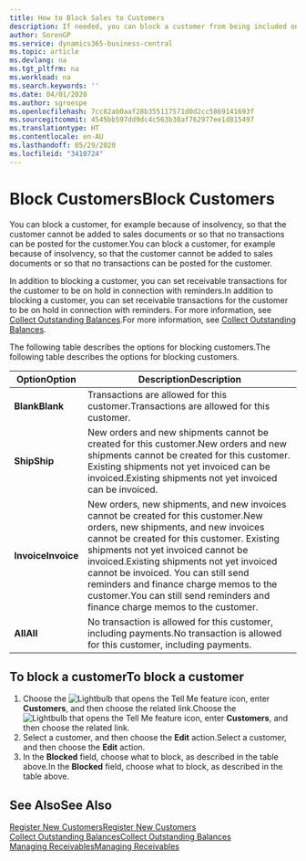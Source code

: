 ```yaml
---
title: How to Block Sales to Customers
description: If needed, you can block a customer from being included on sales documents and other sales transactions.
author: SorenGP
ms.service: dynamics365-business-central
ms.topic: article
ms.devlang: na
ms.tgt_pltfrm: na
ms.workload: na
ms.search.keywords: ''
ms.date: 04/01/2020
ms.author: sgroespe
ms.openlocfilehash: 7cc82ab0aaf28b355117571d0d2cc5869141693f
ms.sourcegitcommit: 4545bb597dd9dc4c563b30af762977ee1d815497
ms.translationtype: HT
ms.contentlocale: en-AU
ms.lasthandoff: 05/29/2020
ms.locfileid: "3410724"
---
```

# <a name="block-customers"></a><span data-ttu-id="5a4ce-103">Block Customers</span><span class="sxs-lookup"><span data-stu-id="5a4ce-103">Block Customers</span></span>
<span data-ttu-id="5a4ce-104">You can block a customer, for example because of insolvency, so that the customer cannot be added to sales documents or so that no transactions can be posted for the customer.</span><span class="sxs-lookup"><span data-stu-id="5a4ce-104">You can block a customer, for example because of insolvency, so that the customer cannot be added to sales documents or so that no transactions can be posted for the customer.</span></span>

<span data-ttu-id="5a4ce-105">In addition to blocking a customer, you can set receivable transactions for the customer to be on hold in connection with reminders.</span><span class="sxs-lookup"><span data-stu-id="5a4ce-105">In addition to blocking a customer, you can set receivable transactions for the customer to be on hold in connection with reminders.</span></span> <span data-ttu-id="5a4ce-106">For more information, see [Collect Outstanding Balances](receivables-collect-outstanding-balances.md).</span><span class="sxs-lookup"><span data-stu-id="5a4ce-106">For more information, see [Collect Outstanding Balances](receivables-collect-outstanding-balances.md).</span></span>   

<span data-ttu-id="5a4ce-107">The following table describes the options for blocking customers.</span><span class="sxs-lookup"><span data-stu-id="5a4ce-107">The following table describes the options for blocking customers.</span></span>  

|<span data-ttu-id="5a4ce-108">Option</span><span class="sxs-lookup"><span data-stu-id="5a4ce-108">Option</span></span>|<span data-ttu-id="5a4ce-109">Description</span><span class="sxs-lookup"><span data-stu-id="5a4ce-109">Description</span></span>|  
|--------------------|------------|  
|<span data-ttu-id="5a4ce-110">**Blank**</span><span class="sxs-lookup"><span data-stu-id="5a4ce-110">**Blank**</span></span>|<span data-ttu-id="5a4ce-111">Transactions are allowed for this customer.</span><span class="sxs-lookup"><span data-stu-id="5a4ce-111">Transactions are allowed for this customer.</span></span>|
|<span data-ttu-id="5a4ce-112">**Ship**</span><span class="sxs-lookup"><span data-stu-id="5a4ce-112">**Ship**</span></span>|<span data-ttu-id="5a4ce-113">New orders and new shipments cannot be created for this customer.</span><span class="sxs-lookup"><span data-stu-id="5a4ce-113">New orders and new shipments cannot be created for this customer.</span></span> <span data-ttu-id="5a4ce-114">Existing shipments not yet invoiced can be invoiced.</span><span class="sxs-lookup"><span data-stu-id="5a4ce-114">Existing shipments not yet invoiced can be invoiced.</span></span>|  
|<span data-ttu-id="5a4ce-115">**Invoice**</span><span class="sxs-lookup"><span data-stu-id="5a4ce-115">**Invoice**</span></span>|<span data-ttu-id="5a4ce-116">New orders, new shipments, and new invoices cannot be created for this customer.</span><span class="sxs-lookup"><span data-stu-id="5a4ce-116">New orders, new shipments, and new invoices cannot be created for this customer.</span></span> <span data-ttu-id="5a4ce-117">Existing shipments not yet invoiced cannot be invoiced.</span><span class="sxs-lookup"><span data-stu-id="5a4ce-117">Existing shipments not yet invoiced cannot be invoiced.</span></span> <span data-ttu-id="5a4ce-118">You can still send reminders and finance charge memos to the customer.</span><span class="sxs-lookup"><span data-stu-id="5a4ce-118">You can still send reminders and finance charge memos to the customer.</span></span>|  
|<span data-ttu-id="5a4ce-119">**All**</span><span class="sxs-lookup"><span data-stu-id="5a4ce-119">**All**</span></span>|<span data-ttu-id="5a4ce-120">No transaction is allowed for this customer, including payments.</span><span class="sxs-lookup"><span data-stu-id="5a4ce-120">No transaction is allowed for this customer, including payments.</span></span>|  

## <a name="to-block-a-customer"></a><span data-ttu-id="5a4ce-121">To block a customer</span><span class="sxs-lookup"><span data-stu-id="5a4ce-121">To block a customer</span></span>  
1. <span data-ttu-id="5a4ce-122">Choose the ![Lightbulb that opens the Tell Me feature](media/ui-search/search_small.png "Tell me what you want to do") icon, enter **Customers**, and then choose the related link.</span><span class="sxs-lookup"><span data-stu-id="5a4ce-122">Choose the ![Lightbulb that opens the Tell Me feature](media/ui-search/search_small.png "Tell me what you want to do") icon, enter **Customers**, and then choose the related link.</span></span>
2. <span data-ttu-id="5a4ce-123">Select a customer, and then choose the **Edit** action.</span><span class="sxs-lookup"><span data-stu-id="5a4ce-123">Select a customer, and then choose the **Edit** action.</span></span>
3. <span data-ttu-id="5a4ce-124">In the **Blocked** field, choose what to block, as described in the table above.</span><span class="sxs-lookup"><span data-stu-id="5a4ce-124">In the **Blocked** field, choose what to block, as described in the table above.</span></span>

## <a name="see-also"></a><span data-ttu-id="5a4ce-125">See Also</span><span class="sxs-lookup"><span data-stu-id="5a4ce-125">See Also</span></span>  
[<span data-ttu-id="5a4ce-126">Register New Customers</span><span class="sxs-lookup"><span data-stu-id="5a4ce-126">Register New Customers</span></span>](sales-how-register-new-customers.md)  
[<span data-ttu-id="5a4ce-127">Collect Outstanding Balances</span><span class="sxs-lookup"><span data-stu-id="5a4ce-127">Collect Outstanding Balances</span></span>](receivables-collect-outstanding-balances.md)  
[<span data-ttu-id="5a4ce-128">Managing Receivables</span><span class="sxs-lookup"><span data-stu-id="5a4ce-128">Managing Receivables</span></span>](receivables-manage-receivables.md)  
